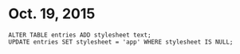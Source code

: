 # Oct. 19, 2015
```
ALTER TABLE entries ADD stylesheet text;
UPDATE entries SET stylesheet = 'app' WHERE stylesheet IS NULL;
```
